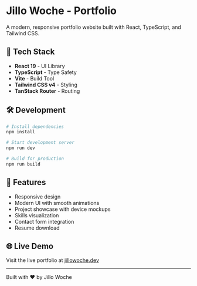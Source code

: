 # Jillo Woche - Portfolio

A modern, responsive portfolio website built with React, TypeScript, and Tailwind CSS.

## 🚀 Tech Stack

- **React 19** - UI Library
- **TypeScript** - Type Safety
- **Vite** - Build Tool
- **Tailwind CSS v4** - Styling
- **TanStack Router** - Routing

## 🛠️ Development

```bash
# Install dependencies
npm install

# Start development server
npm run dev

# Build for production
npm run build
```

## 📝 Features

- Responsive design
- Modern UI with smooth animations
- Project showcase with device mockups
- Skills visualization
- Contact form integration
- Resume download

## 🌐 Live Demo

Visit the live portfolio at [jillowoche.dev](https://jillowoche.dev)

---

Built with ❤️ by Jillo Woche
